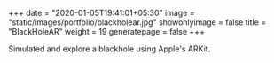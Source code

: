 +++
date = "2020-01-05T19:41:01+05:30"
image = "static/images/portfolio/blackholear.jpg"
showonlyimage = false
title = "BlackHoleAR"
weight = 19
generatepage = false
+++

Simulated and explore a blackhole using Apple's ARKit.
